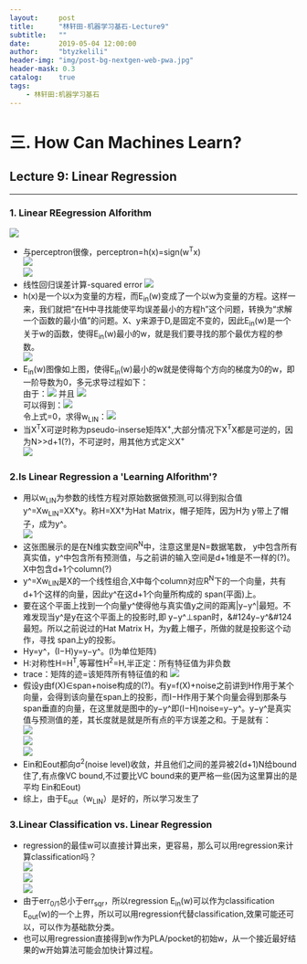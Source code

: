 ```yaml
---
layout:     post
title:      "林轩田-机器学习基石-Lecture9"
subtitle:   ""
date:       2019-05-04 12:00:00
author:     "btyzkelili"
header-img: "img/post-bg-nextgen-web-pwa.jpg"
header-mask: 0.3
catalog:    true
tags:
    - 林轩田:机器学习基石
---
```

# 三. How Can Machines Learn?
## Lecture 9: Linear Regression
---  
### 1. Linear REegression Alforithm
![](/img/linxuant-jishi/9-1.jpg)   
* 与perceptron很像，perceptron=h(x)=sign(w<sup>T</sup>x)  
![](/img/linxuant-jishi/9-2.jpg)    
![](/img/linxuant-jishi/9-5.jpg)    
* 线性回归误差计算-squared error
![](/img/linxuant-jishi/9-3.jpg)    
* h(x)是一个以x为变量的方程，而E<sub>in</sub>(w)变成了一个以w为变量的方程。这样一来，我们就把“在H中寻找能使平均误差最小的方程h”这个问题，转换为“求解一个函数的最小值”的问题。X、y来源于D,是固定不变的，因此E<sub>in</sub>(w)是一个关于w的函数，使得E<sub>in</sub>(w)最小的w，就是我们要寻找的那个最优方程的参数。  
![](/img/linxuant-jishi/9-4.jpg)   
*  E<sub>in</sub>(w)图像如上图，使得E<sub>in</sub>(w)最小的w就是使得每个方向的梯度为0的w，即一阶导数为0，多元求导过程如下：  
	由于：![](/img/linxuant-jishi/9-6.jpg) 并且 ![](/img/linxuant-jishi/9-7.jpg)  
	可以得到：![](/img/linxuant-jishi/9-8.jpg)  
	令上式=0，求得w<sub>LIN</sub>：![](/img/linxuant-jishi/9-9.jpg)  
* 当X<sup>T</sup>X可逆时称为pseudo-inserse矩阵X<sup>+</sup>,大部分情况下X<sup>T</sup>X都是可逆的，因为N>>d+1(?)，不可逆时，用其他方式定义X<sup>+</sup>  
![](/img/linxuant-jishi/9-10.jpg)  
### 2.Is Linear Regression a 'Learning Alforithm'?
* 用以w<sub>LIN</sub>为参数的线性方程对原始数据做预测,可以得到拟合值y^=Xw<sub>LIN</sub>=XX†y。称H=XX†为Hat Matrix，帽子矩阵，因为H为 y带上了帽子，成为y^。  
![](/img/linxuant-jishi/9-11.jpg)  
* 这张图展示的是在N维实数空间R<sup>N</sup>中，注意这里是N=数据笔数， y中包含所有真实值，y^中包含所有预测值，与之前讲的输入空间是d+1维是不一样的(?)。X中包含d+1个column(?)  
* y^=Xw<sub>LIN</sub>是X的一个线性组合,X中每个column对应R<sup>N</sup>下的一个向量，共有d+1个这样的向量，因此y^在这d+1个向量所构成的 span(平面)上。  
* 要在这个平面上找到一个向量y^使得他与真实值y之间的距离&#124;y−y^&#124;最短。不难发现当y^是y在这个平面上的投影时,即 y−y^⊥span时，&#124y−y^&#124最短。所以之前说过的Hat Matrix H，为y戴上帽子，所做的就是投影这个动作，寻找 span上y的投影。  
* Hy=y^，(I−H)y=y−y^。(I为单位矩阵)
* H:对称性H=H<sup>T</sup>,等幂性H<sup>2</sup>=H,半正定：所有特征值为非负数
* trace：矩阵的迹=该矩阵所有特征值的和
![](/img/linxuant-jishi/9-12.jpg)
* 假设y由f(X)∈span+noise构成的(?)。有y=f(X)+noise之前讲到H作用于某个向量，会得到该向量在span上的投影，而I−H作用于某个向量会得到那条与 span垂直的向量，在这里就是图中的y−y^即(I−H)noise=y−y^。y−y^是真实值与预测值的差，其长度就是就是所有点的平方误差之和。于是就有：  
![](/img/linxuant-jishi/9-13.jpg)   
![](/img/linxuant-jishi/9-14.jpg)  
![](/img/linxuant-jishi/9-15.jpg)  
* Ein和Eout都向σ<sup>2</sup>(noise level)收敛，并且他们之间的差异被2(d+1)N给bound住了,有点像VC bound,不过要比VC bound来的更严格一些(因为这里算出的是平均 Ein和Eout)
* 综上，由于E<sub>out</sub>（w<sub>LIN</sub>）是好的，所以学习发生了
### 3.Linear Classification vs. Linear Regression
* regression的最佳w可以直接计算出来，更容易，那么可以用regression来计算classification吗？  
![](/img/linxuant-jishi/9-16.jpg)    
![](/img/linxuant-jishi/9-17.jpg)  
![](/img/linxuant-jishi/9-18.jpg)    
* 由于err<sub>0/1</sub>总小于err<sub>sqr</sub>，所以regression E<sub>in</sub>(w)可以作为classification E<sub>out</sub>(w)的一个上界，所以可以用regression代替classification,效果可能还可以，可以作为基础款分类。
* 也可以用regression直接得到w作为PLA/pocket的初始w，从一个接近最好结果的w开始算法可能会加快计算过程。